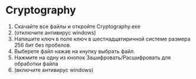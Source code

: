 # Cryptography
1. Скачайте все файлы и откройте Cryptography.exe 
2. (отключите антивирус windows)
3. Напишите ключ в поле ключ в шестнадцатиричной системе размера 256 бит без пробелов.
4. Выберете файл нажав на кнупку выбрать файл.
5. Нажмите на одну из кнопок Зашифровать/Расшифровать для обработки файла
6. (включите антивирус windows)

